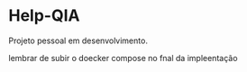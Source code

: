 # Help-QIA
Projeto pessoal em desenvolvimento.


lembrar de subir o doecker compose no fnal da impleentação
